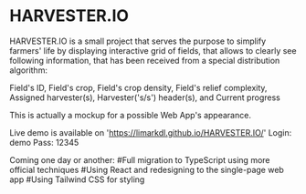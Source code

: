 # HARVESTER.IO

HARVESTER.IO is a small project that serves the purpose to simplify farmers' life by displaying interactive grid of fields, 
that allows to clearly see following information, that has been received from a special distribution algorithm:

Field's ID, Field's crop, Field's crop density, Field's relief complexity, Assigned harvester(s), Harvester('s/s') header(s), and Current progress

This is actually a mockup for a possible Web App's appearance.

Live demo is available on 'https://limarkdl.github.io/HARVESTER.IO/'
Login: demo
Pass: 12345


Coming one day or another:
#Full migration to TypeScript using more official techniques
#Using React and redesigning to the single-page web app
#Using Tailwind CSS for styling
